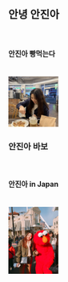 <html>
  <head>
    <meta charset="utf-8">
    <title>Welcome Welcome</title>
  </head>
  <body>
    <h2>안녕 안진아</h2>
    <br><h4>안진아 빵먹는다</h4> <br> <img src="IMG_7333.JPG" alt="안진아 빵먹는다" width="100"><br>
    <h3>안진아 바보</h3>
    <br><h4>안진아 in Japan</h4> <br> <img src="PHOTO_1728.JPG" alt="안진아 in Japan" width="100"><br>
  </body>
</html>
